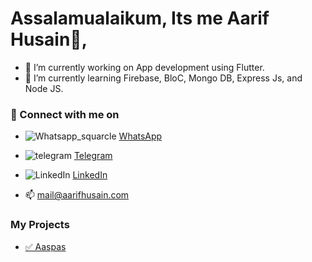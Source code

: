 <!--- ![100 by 100](https://github.com/user-attachments/assets/a9095f77-6175-4de8-9d99-63fd28ee4ec0)
-->
# Assalamualaikum, Its me Aarif Husain👋,


- 🔭 I’m currently working on App development using Flutter. 
- 🌱 I’m currently learning Firebase, BloC, Mongo DB, Express Js, and Node JS.

### 🔗 Connect with me on

- ![Whatsapp_squarcle](https://user-images.githubusercontent.com/37788558/211183671-90517760-b24e-4e45-9656-e4cb7d73b9c1.svg) [WhatsApp](https://wa.me/918890879707)

- ![telegram](https://user-images.githubusercontent.com/37788558/211183677-b8b055ac-f9f7-4b35-b3ca-eb5399519563.svg) [Telegram](https://telegram.me/aarifhusain)

- ![LinkedIn](https://user-images.githubusercontent.com/37788558/211183776-521b2715-2bdb-47de-bbc9-a6082056ac4b.svg) [LinkedIn](https://www.linkedin.com/in/aarifhusain/)






- 📫 [mail@aarifhusain.com](mailto:mail@aarifhusain.com)

### My Projects
- [✅ Aaspas](https://play.google.com/store/apps/details?id=com.aaspas.app)

